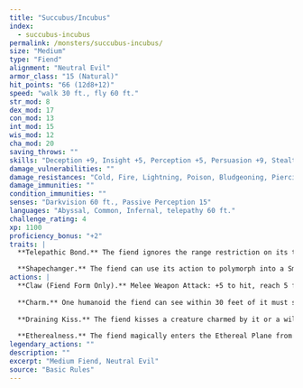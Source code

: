 ```yaml
---
title: "Succubus/Incubus"
index:
  - succubus-incubus
permalink: /monsters/succubus-incubus/
size: "Medium"
type: "Fiend"
alignment: "Neutral Evil"
armor_class: "15 (Natural)"
hit_points: "66 (12d8+12)"
speed: "walk 30 ft., fly 60 ft."
str_mod: 8
dex_mod: 17
con_mod: 13
int_mod: 15
wis_mod: 12
cha_mod: 20
saving_throws: ""
skills: "Deception +9, Insight +5, Perception +5, Persuasion +9, Stealth +7"
damage_vulnerabilities: ""
damage_resistances: "Cold, Fire, Lightning, Poison, Bludgeoning, Piercing, And Slashing From Nonmagical Weapons"
damage_immunities: ""
condition_immunities: ""
senses: "Darkvision 60 ft., Passive Perception 15"
languages: "Abyssal, Common, Infernal, telepathy 60 ft."
challenge_rating: 4
xp: 1100
proficiency_bonus: "+2"
traits: |
  **Telepathic Bond.** The fiend ignores the range restriction on its telepathy when communicating with a creature it has charmed. The two don't even need to be on the same plane of existence.

  **Shapechanger.** The fiend can use its action to polymorph into a Small or Medium humanoid, or back into its true form. Without wings, the fiend loses its flying speed. Other than its size and speed, its statistics are the same in each form. Any equipment it is wearing or carrying isn't transformed. It reverts to its true form if it dies.
actions: |
  **Claw (Fiend Form Only).** Melee Weapon Attack: +5 to hit, reach 5 ft., one target. Hit: 6 (1d6 + 3) slashing damage.
  
  **Charm.** One humanoid the fiend can see within 30 feet of it must succeed on a DC 15 Wisdom saving throw or be magically charmed for 1 day. The charmed target obeys the fiend's verbal or telepathic commands. If the target suffers any harm or receives a suicidal command, it can repeat the saving throw, ending the effect on a success. If the target successfully saves against the effect, or if the effect on it ends, the target is immune to this fiend's Charm for the next 24 hours. The fiend can have only one target charmed at a time. If it charms another, the effect on the previous target ends.
  
  **Draining Kiss.** The fiend kisses a creature charmed by it or a willing creature. The target must make a DC 15 Constitution saving throw against this magic, taking 32 (5d10 + 5) psychic damage on a failed save, or half as much damage on a successful one. The target's hit point maximum is reduced by an amount equal to the damage taken. This reduction lasts until the target finishes a long rest. The target dies if this effect reduces its hit point maximum to 0.
  
  **Etherealness.** The fiend magically enters the Ethereal Plane from the Material Plane, or vice versa.  
legendary_actions: ""
description: ""
excerpt: "Medium Fiend, Neutral Evil"
source: "Basic Rules"
---
```

